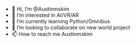 - 👋 Hi, I’m @Austinmskim
- 👀 I’m interested in AI/VR/AR
- 🌱 I’m currently learning Python/Omnibus
- 💞️ I’m looking to collaborate on new world project
- 📫 How to reach me Austinmskim

<!---
Austinmskim/Austinmskim is a ✨ special ✨ repository because its `README.md` (this file) appears on your GitHub profile.
You can click the Preview link to take a look at your changes.
--->
